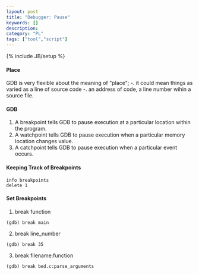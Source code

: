 ```yaml
---
layout: post
title: "Debugger: Pause"
keywords: [] 
description: 
category: "PL"
tags: ["tool","script"]
---
```

{% include JB/setup %}

#### Place
GDB is very flexible about the meaning of "place"; 
-. it could mean things as varied as a line of source code
-. an address of code, a line number wihin a source file.


#### GDB
1. A breakpoint tells GDB to pause execution at a particular location within the
   program.
2. A watchpoint tells GDB to pause execution when a particular memory location
   changes value.
3. A catchpoint tells GDB to pause execution when a particular event occurs.

#### Keeping Track of Breakpoints

```shell
info breakpoints
delete 1
```

#### Set Breakpoints

1. break function

```shell
(gdb) break main
```

2. break line\_number

```shell
(gdb) break 35
```

3. break filename:function
```shell
(gdb) break bed.c:parse_arguments
```







